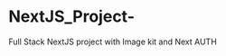 # NextJS_Project-
Full Stack NextJS project with Image kit and Next AUTH


<!-- //notes:
bufferCommands:>
bufferCommands is a Mongoose-specific option that controls Mongoose's buffering mechanism for database operations. 
By default, bufferCommands is set to true. This means that if Mongoose is not yet connected to MongoDB, or if the connection temporarily goes down, Mongoose will buffer any database operations (like save(), find(), update(), etc.) and execute them once the connection is established or re-established. This allows you to start using your Mongoose models immediately without explicitly waiting for the connection to be ready.
Setting bufferCommands to false disables this buffering. If the connection is not active, any database operations attempted will immediately result in an error, rather than being buffered and executed later. This can be useful for debugging connection issues or if you want operations to fail immediately when the database is unavailable. -->